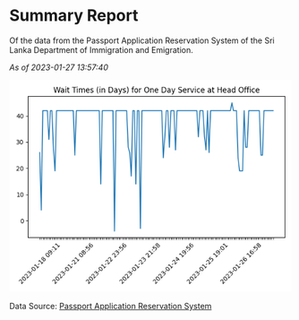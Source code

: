 # Summary Report

Of the data from the Passport Application Reservation System of the Sri Lanka Department of Immigration and Emigration.

*As of 2023-01-27 13:57:40*

![Wait Time Chart](summary.wait_time_chart.png)

Data Source: [Passport Application Reservation System](https://eservices.immigration.gov.lk:8443/appointment/pages/reservationApplication.xhtml)